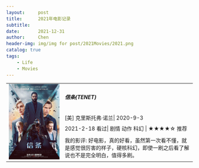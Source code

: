 ```yaml
---
layout:     post
title:      2021年电影记录 
subtitle:   
date:       2021-12-31
author:     Chen
header-img: img/img for post/2021Movies/2021.png
catalog: true
tags:
    - Life
    - Movies
---
```




<table border="0">
<tr>
  <td rowspan="4" width="30%"><img src="/img/img for post/2021Movies/信条.webp"></td>
    <td><h5>信条(TENET)</h5></td>
</tr>
<tr>
<td>[美] 克里斯托弗·诺兰| 2020-9-3</td>
</tr>
<tr>
<td>2021-2-18 看过| 剧情 动作  科幻 | ★★★★☆ 推荐</td>
</tr>
<tr>
<td>我的影评: 好电影，真的好看，虽然第一次看不懂，就是感觉很厉害的样子，硬核科幻，即使一刷之后看了解说也不是完全明白，值得多刷。</td>
</tr>
</table>










